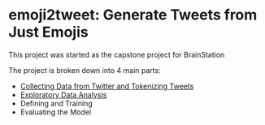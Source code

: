 # emoji2tweet: Generate Tweets from Just Emojis

This project was started as the capstone project for BrainStation

The project is broken down into 4 main parts:
- [Collecting Data from Twitter and Tokenizing Tweets](twitter_data_collection)
- [Exploratory Data Analysis](EDA.ipynb)
- Defining and Training
- Evaluating the Model
